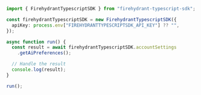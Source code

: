 <!-- Start SDK Example Usage [usage] -->
```typescript
import { FirehydrantTypescriptSDK } from "firehydrant-typescript-sdk";

const firehydrantTypescriptSDK = new FirehydrantTypescriptSDK({
  apiKey: process.env["FIREHYDRANTTYPESCRIPTSDK_API_KEY"] ?? "",
});

async function run() {
  const result = await firehydrantTypescriptSDK.accountSettings
    .getAiPreferences();

  // Handle the result
  console.log(result);
}

run();

```
<!-- End SDK Example Usage [usage] -->